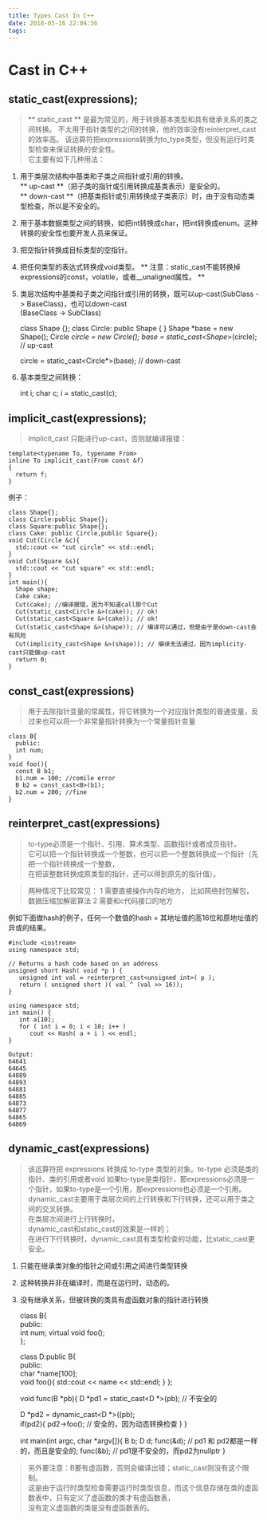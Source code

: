 ```yaml
---
title: Types Cast In C++
date: 2018-05-16 22:04:56
tags:
---
```

# Cast in C++
## static_cast<to-type>(expressions);
> ** static_cast ** 是最为常见的，用于转换基本类型和具有继承关系的类之间转换。
> 不太用于指针类型的之间的转换，他的效率没有reinterpret_cast的效率高。
> 该运算符把expressions转换为to_type类型，但没有运行时类型检查来保证转换的安全性。  
它主要有如下几种用法：  
1. 用于类层次结构中基类和子类之间指针或引用的转换。   
** up-cast **（把子类的指针或引用转换成基类表示）是安全的。  
** down-cast **（把基类指针或引用转换成子类表示）时，由于没有动态类型检查，所以是不安全的。
2. 用于基本数据类型之间的转换，如把int转换成char，把int转换成enum。这种转换的安全性也要开发人员来保证。   
3. 把空指针转换成目标类型的空指针。
4. 把任何类型的表达式转换成void类型。
** 注意：static_cast不能转换掉expressions的const，volatile，或者__unaligned属性。 **

    
1. 类层次结构中基类和子类之间指针或引用的转换，既可以up-cast(SubClass -> BaseClass)，也可以down-cast  
(BaseClass -> SubClass)    


    class Shape {};
    class Circle: public Shape {
    }
    Shape *base = new Shape();
    Circle *circle = new Circle();
    base = static_cast<Shape*>(circle); // up-cast
    
    circle = static_cast<Circle*>(base); // down-cast


2. 基本类型之间转换：

    
    int i;
    char c;
    i = static_cast<int>(c);
    

## implicit_cast<to-type>(expressions);
> implicit_cast 只能进行up-cast，否则就编译报错：

    template<typename To, typename From>
    inline To implicit_cast(From const &f)
    {
      return f;
    }

例子：

    class Shape{};
    class Circle:public Shape{};
    class Square:public Shape{};
    class Cake: public Circle,public Square{};
    void Cut(Circle &c){
      std::cout << "cut circle" << std::endl;
    }
    void Cut(Square &s){
      std::cout << "cut square" << std::endl;
    }
    int main(){
      Shape shape;
      Cake cake;
      Cut(cake); //编译报错，因为不知道call那个Cut
      Cut(static_cast<Circle &>(cake)); // ok!
      Cut(static_cast<Square &>(cake)); // ok!
      Cut(static_cast<Shape &>(shape)); // 编译可以通过，但是由于是down-cast会有风险
      Cut(implicity_cast<Shape &>(shape)); // 编译无法通过，因为implicity-cast只能做up-cast
      return 0;
    }
    
## const_cast<to-type>(expressions)
> 用于去除指针变量的常属性，将它转换为一个对应指针类型的普通变量，反过来也可以将一个非常量指针转换为一个常量指针变量
  
  
  
    class B{    
      public:    
      int num;    
    }    
    void foo(){    
      const B b1;    
      b1.num = 100; //comile error    
      B b2 = const_cast<B>(b1);    
      b2.num = 200; //fine    
    }    
    
## reinterpret_cast<to-type>(expressions)
> to-type必须是一个指针、引用、算术类型、函数指针或者成员指针。   
  它可以把一个指针转换成一个整数，也可以把一个整数转换成一个指针（先把一个指针转换成一个整数，   
  在把该整数转换成原类型的指针，还可以得到原先的指针值）。   
  
> 两种情况下比较常见：
  1 需要直接操作内存的地方， 比如网络封包解包， 数据压缩加解密算法
  2 需要和c代码接口的地方

  例如下面做hash的例子，任何一个数值的hash = 其地址值的高16位和原地址值的异或的结果。
  
    #include <iostream>
    using namespace std;
    
    // Returns a hash code based on an address
    unsigned short Hash( void *p ) {
       unsigned int val = reinterpret_cast<unsigned int>( p );
       return ( unsigned short )( val ^ (val >> 16));
    }
    
    using namespace std;
    int main() {
       int a[10];
       for ( int i = 0; i < 10; i++ )
          cout << Hash( a + i ) << endl;
    }
    
    Output: 
    64641
    64645
    64889
    64893
    64881
    64885
    64873
    64877
    64865
    64869


## dynamic_cast<to-type>(expressions)
> 该运算符把 expressions 转换成 to-type 类型的对象。to-type 必须是类的指针、类的引用或者void 
> 如果to-type是类指针，那expressions必须是一个指针，如果to-type是一个引用，那expressions也必须是一个引用。
> dynamic_cast主要用于类层次间的上行转换和下行转换，还可以用于类之间的交叉转换。   
  在类层次间进行上行转换时，   
  dynamic_cast和static_cast的效果是一样的；   
  在进行下行转换时，dynamic_cast具有类型检查的功能，比static_cast更安全。
  
1. 只能在继承类对象的指针之间或引用之间进行类型转换
2. 这种转换并非在编译时，而是在运行时，动态的。
3. 没有继承关系，但被转换的类具有虚函数对象的指针进行转换  


    class B{    
      public:    
      int num;
      virtual void foo();    
    };    
        
    class D:public B{    
    public:    
      char *name[100];    
      void foo(){
        std::cout << name << std::endl;
      }
    };    
    
    void func(B *pb){
      D *pd1 = static_cast<D *>(pb); // 不安全的
      
      D *pd2 = dynamic_cast<D *>((pb);    
      if(pd2){
        pd2->foo(); // 安全的，因为动态转换检查
      }
    }
    
    int main(int argc, char *argv[]){
      B b;
      D d;
      func(&d); // pd1 和 pd2都是一样的，而且是安全的;
      func(&b); // pd1是不安全的，而pd2为nullptr
    }
    
> 另外要注意：B要有虚函数，否则会编译出错；static_cast则没有这个限制。   
  这是由于运行时类型检查需要运行时类型信息，而这个信息存储在类的虚函数表中，只有定义了虚函数的类才有虚函数表，   
  没有定义虚函数的类是没有虚函数表的。
